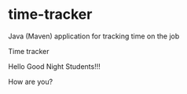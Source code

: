 # time-tracker
Java (Maven) application for tracking time on the job

Time tracker

Hello Good Night Students!!!

How are you?
